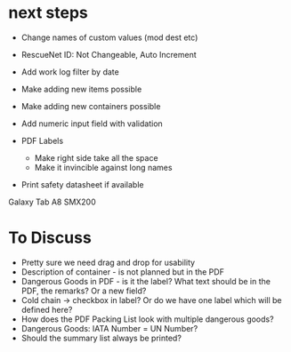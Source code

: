 # next steps
* Change names of custom values (mod dest etc)
* RescueNet ID: Not Changeable, Auto Increment

* Add work log filter by date

* Make adding new items possible
* Make adding new containers possible

* Add numeric input field with validation

* PDF Labels
  * Make right side take all the space
  * Make it invincible against long names

* Print safety datasheet if available

Galaxy Tab A8 SMX200

# To Discuss
* Pretty sure we need drag and drop for usability
* Description of container - is not planned but in the PDF
* Dangerous Goods in PDF - is it the label? What text should be in the PDF, the remarks? Or a new field?
* Cold chain -> checkbox in label? Or do we have one label which will be defined here?
* How does the PDF Packing List look with multiple dangerous goods?
* Dangerous Goods: IATA Number = UN Number?
* Should the summary list always be printed?
